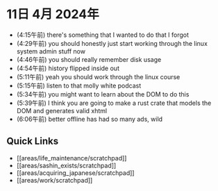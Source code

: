 # 11日 4月 2024年
- (4:15午前) there's something that I wanted to do that I forgot
- (4:29午前) you should honestly just start working through the linux system admin stuff now
- (4:46午前) you should really remember disk usage
- (4:54午前) history flipped inside out
- (5:11午前) yeah you should work through the linux course
- (5:15午前) listen to that molly white podcast
- (5:34午前) you might want to learn about the DOM to do this
- (5:39午前) I think you are going to make a rust crate that models the DOM and generates valid xhtml
- (6:06午前) better offline has had so many ads, wild








 



## Quick Links
- [[areas/life_maintenance/scratchpad]]
- [[areas/sashin_exists/scratchpad]]
- [[areas/acquiring_japanese/scratchpad]]
- [[areas/work/scratchpad]]
